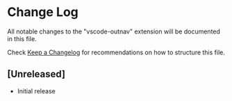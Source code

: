 # Change Log

All notable changes to the "vscode-outnav" extension will be documented in this file.

Check [Keep a Changelog](http://keepachangelog.com/) for recommendations on how to structure this file.

## [Unreleased]

- Initial release